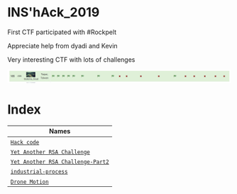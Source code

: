 # INS'hAck_2019

First CTF participated with #Rockpelt

Appreciate help from dyadi and Kevin

Very interesting CTF with lots of challenges

![alt text](rank.png)

# Index

| Names                  |
|------------------------|
| [`Hack code`](Hack_code/)|
| [`Yet Another RSA Challenge`](Yet%20Another%20RSA%20Challenge/) |
| [`Yet Another RSA Challenge-Part2`](yarsac_part2/) |
| [`industrial-process`](Industry_process/) |
| [`Drone Motion`]('drone_motion/')|
